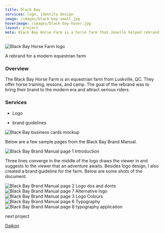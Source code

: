 ```yaml
---
title: Black Bay
services: logo, identity design
image: /images/black-bay-small.jpg
hoverimage: /images/black-bay-hover.jpg
layout: project
meta: Black Bay Horse Farm is a horse farm that Janelle helped rebrand, which included a logo and brand guidelines.
---
```


<img class="img-flex load-hidden" src="{{ site.baseurl }}/images/black-bay-logo.png" alt="Black Bay Horse Farm logo"/>

<div class="text-center pad-top-more gutter-custom">
  <p class="big">A rebrand for a modern equestrian farm</p>
</div>

<div class="grid push project-text">
  <div class="unit xs-1 m-3-4">
    <h3>Overview</h3>
    <p class="pad-r push">The Black Bay Horse Farm is an equestrian farm from Luskville, QC. They offer horse training, lessons, and camp. The goal of the rebrand was to bring their brand to the modern era and attract serious riders.</p>
  </div>
  <aside class="unit xs-1 m-1-4">
    <h3>Services</h3>
    <ul class="list-group">
      <li><p class="push-none">Logo</p></li>
      <li><p class="push-none">brand guidelines</p></li>
    </ul>
  </aside>
</div>

<div class="gutter-custom">
  <img class="img-flex load-hidden drop-shadow push" src="{{ site.baseurl }}/images/bb-biz-card-mockup.jpg" alt="Black Bay business cards mockup"/>
  <p class="project-text">Below are a few sample pages from the Black Bay Brand Manual.</p>
  <img class="img-flex load-hidden drop-shadow push" src="{{ site.baseurl }}/images/black-bay-manual-1.jpg" alt="Black Bay Brand Manual page 1 Introduction"/>
  <p class="project-text">Three lines converge in the middle of the logo draws the viewer in and suggests to the viewer that an adventure awaits. Besides logo design, I also created a brand guideline for the farm. Below are some shots of the document.</p>
  <img class="img-flex load-hidden drop-shadow push" src="{{ site.baseurl }}/images/black-bay-manual-2.jpg" alt="Black Bay Brand Manual page 2 Logo dos and donts"/>
  <img class="img-flex load-hidden drop-shadow push" src="{{ site.baseurl }}/images/black-bay-manual-7.jpg" alt="Black Bay Brand Manual page 7 Alternative logo"/>
  <img class="img-flex load-hidden drop-shadow push" src="{{ site.baseurl }}/images/black-bay-manual-3.jpg" alt="Black Bay Brand Manual page 3 Logo Colours"/>
  <img class="img-flex load-hidden drop-shadow push" src="{{ site.baseurl }}/images/black-bay-manual-6.jpg" alt="Black Bay Brand Manual page 6 Typography"/>
  <img class="img-flex load-hidden drop-shadow push" src="{{ site.baseurl }}/images/black-bay-manual-11.jpg" alt="Black Bay Brand Manual page 8 typography application"/>
</div>

<div class="text-center pad-top-more push-more">
  <p class="big push-none">next project</p>
  <a class="big link-underline" href="{{ site.baseurl }}/projects/04-daikon/">Daikon</a>
</div>
